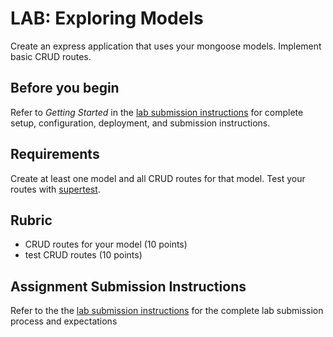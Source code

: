 # LAB: Exploring Models

Create an express application that uses your mongoose models. Implement
basic CRUD routes.

## Before you begin

Refer to *Getting Started*  in the [lab submission instructions](../../../reference/submission-instructions/labs/README.md) for complete setup, configuration, deployment, and submission instructions.

## Requirements

Create at least one model and all CRUD routes for that model. Test your routes
with [supertest](https://github.com/visionmedia/supertest).

## Rubric

* CRUD routes for your model (10 points)
* test CRUD routes (10 points)

## Assignment Submission Instructions

Refer to the the [lab submission instructions](../../../reference/submission-instructions/labs/README.md) for the complete lab submission process and expectations
